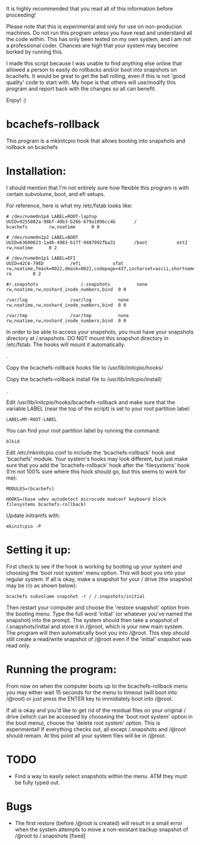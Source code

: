 It is highly recommended that you read all of this information before proceeding!

Please note that this is experimental and only for use on non-producion machines. Do not run this program unless you have read and understand all the code within. This has only been tested on my own system, and I am not a professional coder. Chances are high that your system may become borked by running this.

I made this script because I was unable to find anything else online that allowed a person to easily do rollbacks and/or boot into snapshots on bcachefs. It would be great to get the ball rolling, even if this is not 'good quality' code to start with. My hope is that others will use/modify this program and report back with the changes so all can benefit.

Enjoy! :)

# bcachefs-rollback
This program is a mkinitcpio hook that allows booting into snapshots and rollback on bcachefs

# Installation:

I should mention that I'm not entirely sure how flexible this program is with certain subvolume, boot, and efi setups.

For reference, here is what my /etc/fstab looks like:


```
# /dev/nvme0n1p4 LABEL=ROOT-laptop
UUID=9255082a-98bf-40b3-b26b-b79a1096cc4b       /               bcachefs        rw,noatime      0 0

# /dev/nvme0n1p2 LABEL=BOOT
UUID=63600023-1a46-4983-b17f-9487092fba31       /boot           ext2            rw,noatime      0 2

# /dev/nvme0n1p1 LABEL=EFI
UUID=42C6-79ED          /efi            vfat            rw,noatime,fmask=0022,dmask=0022,codepage=437,iocharset=ascii,shortname=mixed,utf8,errors=remount-ro        0 2

#/.snapshots                /.snapshots          none            rw,noatime,rw,noshard_inode_numbers,bind  0 0

/var/log                /var/log          none            rw,noatime,rw,noshard_inode_numbers,bind  0 0

/var/tmp                /var/tmp          none            rw,noatime,rw,noshard_inode_numbers,bind  0 0
```

In order to be able to access your snapshots, you must have your snapshots directory at /.snapshots.
DO NOT mount this snapshot directory in /etc/fstab. The hooks will mount it automatically.

.

Copy the bcachefs-rollback hooks file to /usr/lib/initcpio/hooks/

Copy the bcachefs-rollback install file to /usr/lib/initcpio/install/

.

Edit /usr/lib/initcpio/hooks/bcachefs-rollback and make sure that the variable LABEL (near the top of the script) is set to your root partition label:

```
LABEL=MY-ROOT-LABEL
```

You can find your root partition label by running the command:
```
blkid
```

Edit /etc/mkinitcpio.conf to include the 'bcachefs-rollback' hook and 'bcachefs' module. Your system's hooks may look different, but just make sure that you add the 'bcachefs-rollback' hook after the 'filesystems' hook (I'm not 100% sure where this hook should go, but this seems to work for me):

```
MODULES=(bcachefs)

HOOKS=(base udev autodetect microcode modconf keyboard block filesystems bcachefs-rollback)
```

Update initramfs with:

```
mkinitcpio -P
```


# Setting it up:

First check to see if the hook is working by booting up your system and choosing the 'boot root system' menu option. This will boot you into your regular system. If all is okay, make a snapshot for your / drive (the snapshot may be r/o as shown below):

```
bcachefs subvolume snapshot -r / /.snapshots/initial
```

Then restart your computer and choose the 'restore snapshot' option from the booting menu. Type the full word 'initial' (or whatever you've named the snapshot) into the prompt. The system should then take a snapshot of /.snapshots/initial and store it in /@root, which is your new main system. The program will then automatically boot you into /@root. This step should still create a read/write snapshot of /@root even if the 'initial' snapshot was read only.

# Running the program:

From now on when the computer boots up to the bcachefs-rollback menu you may either wait 15 seconds for the menu to timeout (will boot into /@root) or just press the ENTER key to immidiately boot into /@root.

If all is okay and you'd like to get rid of the residual files on your original / drive (which can be accessed by chooseing the 'boot root system' option in the boot menu), choose the 'delete root system' option. This is experimental! If everything checks out, all except /.snapshots and /@root should remain. At this point all your system files will be in /@root.

# TODO

- Find a way to easily select snapshots within the menu. ATM they must be fully typed out.

# Bugs

- The first restore (before /@root is created) will result in a small error when the system attempts to move a non-existant backup snapshot of /@root to /.snapshots [fixed]
